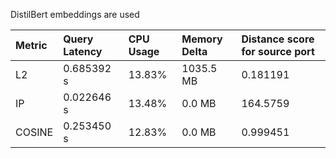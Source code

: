 DistilBert embeddings are used

| Metric | Query Latency | CPU Usage | Memory Delta | Distance score for source port |
| :---- | :---- | :---- | :---- | :---- |
| L2 | 0.685392 s | 13.83% | 1035.5 MB | 0.181191 |
| IP | 0.022646 s | 13.48% | 0.0 MB | 164.5759 |
| COSINE | 0.253450 s | 12.83% | 0.0 MB | 0.999451 |

